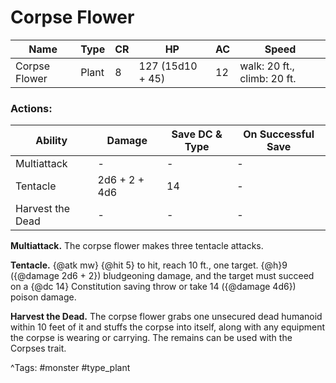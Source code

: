 # Corpse Flower

| Name | Type | CR | HP | AC | Speed |
|------|------|----|----|----|-------|
| Corpse Flower | Plant | 8 | 127 (15d10 + 45) | 12 | walk: 20 ft., climb: 20 ft. |

### Actions:

| Ability | Damage | Save DC & Type | On Successful Save |
|---------|--------|----------------|--------------------|
| Multiattack | - | - | - |
| Tentacle | 2d6 + 2 + 4d6 | 14 | - |
| Harvest the Dead | - | - | - |


**Multiattack.** The corpse flower makes three tentacle attacks.

**Tentacle.** {@atk mw} {@hit 5} to hit, reach 10 ft., one target. {@h}9 ({@damage 2d6 + 2}) bludgeoning damage, and the target must succeed on a {@dc 14} Constitution saving throw or take 14 ({@damage 4d6}) poison damage.

**Harvest the Dead.** The corpse flower grabs one unsecured dead humanoid within 10 feet of it and stuffs the corpse into itself, along with any equipment the corpse is wearing or carrying. The remains can be used with the Corpses trait.

^Tags: #monster #type_plant